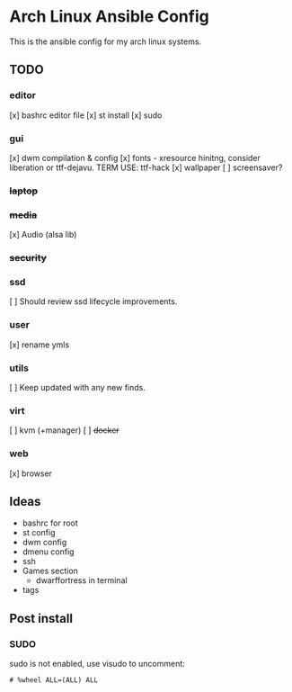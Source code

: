 # Arch Linux Ansible Config
This is the ansible config for my arch linux systems.


## TODO
### editor
[x] bashrc editor file
[x] st install
[x] sudo
### gui
[x] dwm compilation & config
[x] fonts - xresource hinitng, consider liberation or ttf-dejavu. TERM USE: ttf-hack
[x] wallpaper
[ ] screensaver?
### ~~laptop~~ 
### ~~media~~ 
[x] Audio (alsa lib)
### ~~security~~ 
### ssd
[ ] Should review ssd lifecycle improvements.
### user 
[x] rename ymls
### utils
[ ] Keep updated with any new finds.
### virt
[ ] kvm (+manager)
[ ] ~~docker~~
### web
[x] browser 


## Ideas
- bashrc for root
- st config
- dwm config
- dmenu config
- ssh
- Games section
  - dwarffortress in terminal
- tags

## Post install
### SUDO
sudo is not enabled, use visudo to uncomment:
```
# %wheel ALL=(ALL) ALL
```

